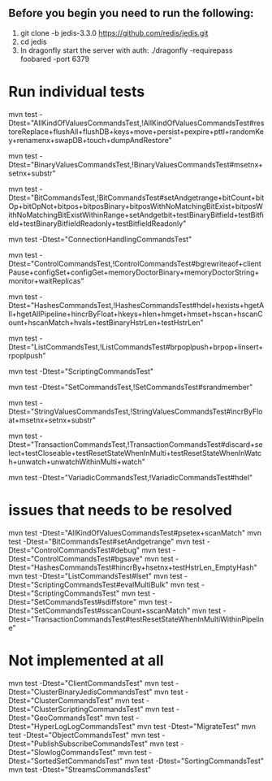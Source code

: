 ## Before you begin you need to run the following:
1. git clone -b jedis-3.3.0 https://github.com/redis/jedis.git
2. cd jedis
3. In dragonfly start the server with auth: ./dragonfly -requirepass foobared -port 6379

# Run individual tests
mvn test -Dtest="AllKindOfValuesCommandsTest,!AllKindOfValuesCommandsTest#restoreReplace+flushAll+flushDB+keys+move+persist+pexpire+pttl+randomKey+renamenx+swapDB+touch+dumpAndRestore"

mvn test -Dtest="BinaryValuesCommandsTest,!BinaryValuesCommandsTest#msetnx+setnx+substr"

mvn test -Dtest="BitCommandsTest,!BitCommandsTest#setAndgetrange+bitCount+bitOp+bitOpNot+bitpos+bitposBinary+bitposWithNoMatchingBitExist+bitposWithNoMatchingBitExistWithinRange+setAndgetbit+testBinaryBitfield+testBitfield+testBinaryBitfieldReadonly+testBitfieldReadonly"

mvn test -Dtest="ConnectionHandlingCommandsTest"

mvn test -Dtest="ControlCommandsTest,!ControlCommandsTest#bgrewriteaof+clientPause+configSet+configGet+memoryDoctorBinary+memoryDoctorString+monitor+waitReplicas"

mvn test -Dtest="HashesCommandsTest,!HashesCommandsTest#hdel+hexists+hgetAll+hgetAllPipeline+hincrByFloat+hkeys+hlen+hmget+hmset+hscan+hscanCount+hscanMatch+hvals+testBinaryHstrLen+testHstrLen"

mvn test -Dtest="ListCommandsTest,!ListCommandsTest#brpoplpush+brpop+linsert+rpoplpush"

mvn test -Dtest="ScriptingCommandsTest"

mvn test -Dtest="SetCommandsTest,!SetCommandsTest#srandmember"

mvn test -Dtest="StringValuesCommandsTest,!StringValuesCommandsTest#incrByFloat+msetnx+setnx+substr"

mvn test -Dtest="TransactionCommandsTest,!TransactionCommandsTest#discard+select+testCloseable+testResetStateWhenInMulti+testResetStateWhenInWatch+unwatch+unwatchWithinMulti+watch"

mvn test -Dtest="VariadicCommandsTest,!VariadicCommandsTest#hdel"


# issues that needs to be resolved
mvn test -Dtest="AllKindOfValuesCommandsTest#psetex+scanMatch"
mvn test -Dtest="BitCommandsTest#setAndgetrange"
mvn test -Dtest="ControlCommandsTest#debug"
mvn test -Dtest="ControlCommandsTest#bgsave"
mvn test -Dtest="HashesCommandsTest#hincrBy+hsetnx+testHstrLen_EmptyHash"
mvn test -Dtest="ListCommandsTest#lset"
mvn test -Dtest="ScriptingCommandsTest#evalMultiBulk"
mvn test -Dtest="ScriptingCommandsTest"
mvn test -Dtest="SetCommandsTest#sdiffstore"
mvn test -Dtest="SetCommandsTest#sscanCount+sscanMatch"
mvn test -Dtest="TransactionCommandsTest#testResetStateWhenInMultiWithinPipeline"

# Not implemented at all
mvn test -Dtest="ClientCommandsTest"
mvn test -Dtest="ClusterBinaryJedisCommandsTest"
mvn test -Dtest="ClusterCommandsTest"
mvn test -Dtest="ClusterScriptingCommandsTest"
mvn test -Dtest="GeoCommandsTest"
mvn test -Dtest="HyperLogLogCommandsTest"
mvn test -Dtest="MigrateTest"
mvn test -Dtest="ObjectCommandsTest"
mvn test -Dtest="PublishSubscribeCommandsTest"
mvn test -Dtest="SlowlogCommandsTest"
mvn test -Dtest="SortedSetCommandsTest"
mvn test -Dtest="SortingCommandsTest"
mvn test -Dtest="StreamsCommandsTest"
